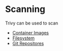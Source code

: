 # Scanning

Trivy can be used to scan 

- [Container Images](image.md)
- [Filesystem](filesystem.md)
- [Git Repositores](git-repository.md)
